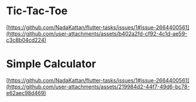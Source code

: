# Tic-Tac-Toe
[https://github.com/NadaKattan/flutter-tasks/issues/1#issue-2664400561](https://github.com/user-attachments/assets/b402a2fd-cf92-4c1d-ae59-c3c8b04cd224)
# Simple Calculator
[https://github.com/NadaKattan/flutter-tasks/issues/1#issue-2664400561](https://github.com/user-attachments/assets/219984d2-44f7-49d6-bc78-e62aec98d469)


